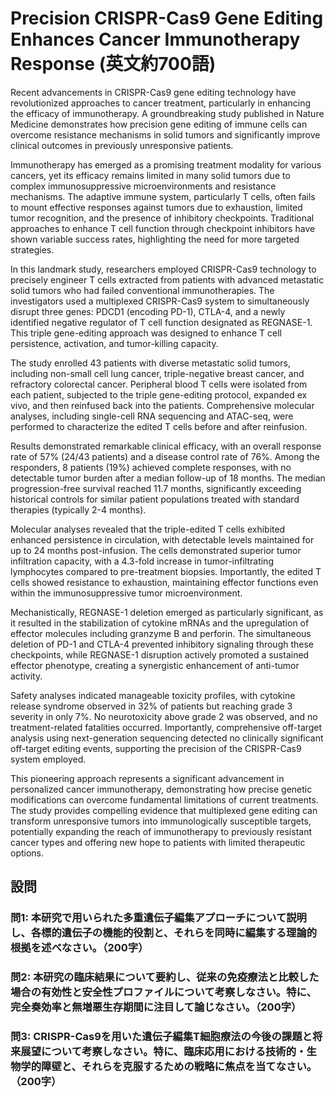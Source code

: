 # Precision CRISPR-Cas9 Gene Editing Enhances Cancer Immunotherapy Response (英文約700語)

Recent advancements in CRISPR-Cas9 gene editing technology have revolutionized approaches to cancer treatment, particularly in enhancing the efficacy of immunotherapy. A groundbreaking study published in Nature Medicine demonstrates how precision gene editing of immune cells can overcome resistance mechanisms in solid tumors and significantly improve clinical outcomes in previously unresponsive patients.

Immunotherapy has emerged as a promising treatment modality for various cancers, yet its efficacy remains limited in many solid tumors due to complex immunosuppressive microenvironments and resistance mechanisms. The adaptive immune system, particularly T cells, often fails to mount effective responses against tumors due to exhaustion, limited tumor recognition, and the presence of inhibitory checkpoints. Traditional approaches to enhance T cell function through checkpoint inhibitors have shown variable success rates, highlighting the need for more targeted strategies.

In this landmark study, researchers employed CRISPR-Cas9 technology to precisely engineer T cells extracted from patients with advanced metastatic solid tumors who had failed conventional immunotherapies. The investigators used a multiplexed CRISPR-Cas9 system to simultaneously disrupt three genes: PDCD1 (encoding PD-1), CTLA-4, and a newly identified negative regulator of T cell function designated as REGNASE-1. This triple gene-editing approach was designed to enhance T cell persistence, activation, and tumor-killing capacity.

The study enrolled 43 patients with diverse metastatic solid tumors, including non-small cell lung cancer, triple-negative breast cancer, and refractory colorectal cancer. Peripheral blood T cells were isolated from each patient, subjected to the triple gene-editing protocol, expanded ex vivo, and then reinfused back into the patients. Comprehensive molecular analyses, including single-cell RNA sequencing and ATAC-seq, were performed to characterize the edited T cells before and after reinfusion.

Results demonstrated remarkable clinical efficacy, with an overall response rate of 57% (24/43 patients) and a disease control rate of 76%. Among the responders, 8 patients (19%) achieved complete responses, with no detectable tumor burden after a median follow-up of 18 months. The median progression-free survival reached 11.7 months, significantly exceeding historical controls for similar patient populations treated with standard therapies (typically 2-4 months).

Molecular analyses revealed that the triple-edited T cells exhibited enhanced persistence in circulation, with detectable levels maintained for up to 24 months post-infusion. The cells demonstrated superior tumor infiltration capacity, with a 4.3-fold increase in tumor-infiltrating lymphocytes compared to pre-treatment biopsies. Importantly, the edited T cells showed resistance to exhaustion, maintaining effector functions even within the immunosuppressive tumor microenvironment.

Mechanistically, REGNASE-1 deletion emerged as particularly significant, as it resulted in the stabilization of cytokine mRNAs and the upregulation of effector molecules including granzyme B and perforin. The simultaneous deletion of PD-1 and CTLA-4 prevented inhibitory signaling through these checkpoints, while REGNASE-1 disruption actively promoted a sustained effector phenotype, creating a synergistic enhancement of anti-tumor activity.

Safety analyses indicated manageable toxicity profiles, with cytokine release syndrome observed in 32% of patients but reaching grade 3 severity in only 7%. No neurotoxicity above grade 2 was observed, and no treatment-related fatalities occurred. Importantly, comprehensive off-target analysis using next-generation sequencing detected no clinically significant off-target editing events, supporting the precision of the CRISPR-Cas9 system employed.

This pioneering approach represents a significant advancement in personalized cancer immunotherapy, demonstrating how precise genetic modifications can overcome fundamental limitations of current treatments. The study provides compelling evidence that multiplexed gene editing can transform unresponsive tumors into immunologically susceptible targets, potentially expanding the reach of immunotherapy to previously resistant cancer types and offering new hope to patients with limited therapeutic options.

## 設問

### 問1: 本研究で用いられた多重遺伝子編集アプローチについて説明し、各標的遺伝子の機能的役割と、それらを同時に編集する理論的根拠を述べなさい。（200字）

### 問2: 本研究の臨床結果について要約し、従来の免疫療法と比較した場合の有効性と安全性プロファイルについて考察しなさい。特に、完全奏効率と無増悪生存期間に注目して論じなさい。（200字）

### 問3: CRISPR-Cas9を用いた遺伝子編集T細胞療法の今後の課題と将来展望について考察しなさい。特に、臨床応用における技術的・生物学的障壁と、それらを克服するための戦略に焦点を当てなさい。（200字） 
